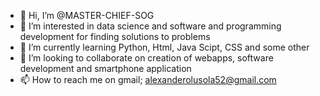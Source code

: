 - 👋 Hi, I’m @MASTER-CHIEF-SOG
- 👀 I’m interested in data science and software and programming development for finding solutions to problems 
- 🌱 I’m currently learning Python, Html, Java Scipt, CSS and some other
- 💞️ I’m looking to collaborate on creation of webapps, software development and smartphone application 
- 📫 How to reach me on gmail; alexanderolusola52@gmail.com

<!---
MASTER-CHIEF-SOG/MASTER-CHIEF-SOG is a ✨ special ✨ repository because its `README.md` (this file) appears on your GitHub profile.
You can click the Preview link to take a look at your changes.
--->
